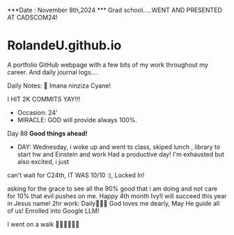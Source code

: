 ***Date : November 8th,2024 *** Grad school.....WENT AND PRESENTED AT CADSCOM24!
# RolandeU.github.io

A portfolio GitHub webpage with a few bits of my work throughout my career. And daily journal logs....

Daily Notes:
💚 Imana ninziza Cyane! 

I HIT 2K COMMITS YAY!!!

- Occasion: 24'
- MIRACLE: GOD will provide always 100%.

Day 88 **Good things ahead!** 
- DAY: Wednesday, i woke up and went to class, skiped lunch , library to start hw and Einstein and work
Had a productive day! I'm exhausted but also excited, i just 

can't wait for C24th, IT WAS 10/10 :), Locked In!

asking for the grace to see all the 90% good that i am doing and not care for 10% that evil pushes on me. Happy 4th month Ivy!I will succeed this year in Jesus name!
2hr work: Daily💚💚💚
God loves me dearly, May He guide all of  us!
Enrolled into Google LLM!

I went on a walk 💚💚💚💚💚💚
